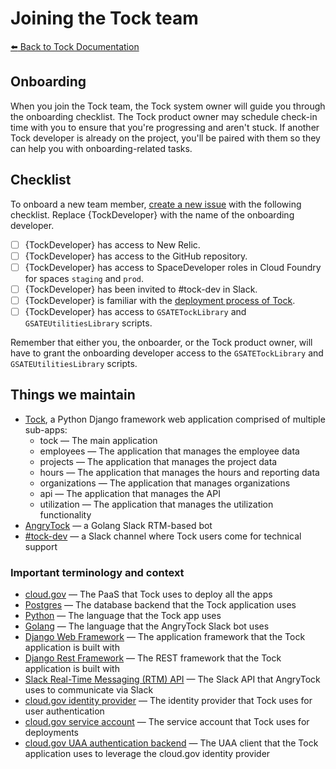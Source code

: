 # Joining the Tock team

[:arrow_left: Back to Tock Documentation](../docs)

## Onboarding

When you join the Tock team, the Tock system owner will guide you through the
onboarding checklist. The Tock product owner may schedule check-in time with you
to ensure that you're progressing and aren't stuck. If another Tock
developer is already on the project, you'll be paired with them so they can help you with onboarding-related tasks.

## Checklist

To onboard a new team member, [create a new issue](https://github.com/18f/tock/issues/new) with the following
checklist. Replace {TockDeveloper} with the name of the onboarding developer.

- [ ] {TockDeveloper} has access to New Relic.
- [ ] {TockDeveloper} has access to the GitHub repository.
- [ ] {TockDeveloper} has access to SpaceDeveloper roles in Cloud Foundry for
  spaces `staging` and `prod`.
- [ ] {TockDeveloper} has been invited to #tock-dev in Slack.
- [ ] {TockDeveloper} is familiar with the [deployment process of
  Tock](https://github.com/18f/tock/tree/master/docs/deployment-process.md).
- [ ] {TockDeveloper} has access to `GSATETockLibrary` and `GSATEUtilitiesLibrary` scripts.

Remember that either you, the onboarder, or the Tock product owner, will have to grant the onboarding developer access to the `GSATETockLibrary` and `GSATEUtilitiesLibrary` scripts.


## Things we maintain

- [Tock](tock-app), a Python Django framework web application comprised of multiple
  sub-apps:
  - tock — The main application
  - employees — The application that manages the employee data
  - projects — The application that manages the project data
  - hours — The application that manages the hours and reporting data
  - organizations — The application that manages organizations
  - api — The application that manages the API
  - utilization — The application that manages the utilization functionality
- [AngryTock](tock-bot) — a Golang Slack RTM-based bot
- [#tock-dev](tock-chat) — a Slack channel where Tock users come for technical
  support

[tock-app]: https://github.com/18F/tock
[tock-bot]: https://github.com/18F/angrytock
[tock-chat]: https://gsa-tts.slack.com/messages/C1JFYCX3P

### Important terminology and context

- [cloud.gov][docs-cg] — The PaaS that Tock uses to deploy all the apps
- [Postgres][docs-psql] — The database backend that the Tock application uses
- [Python][docs-python] — The language that the Tock app uses
- [Golang][docs-golang ] — The language that the AngryTock Slack bot uses
- [Django Web Framework][docs-django] — The application framework that the Tock application is
  built with
- [Django Rest Framework][docs-django-rest] — The REST framework that the Tock
  application is built with
- [Slack Real-Time Messaging (RTM) API][docs-slack-rtm] — The Slack API that AngryTock uses to
  communicate via Slack
- [cloud.gov identity provider][docs-cg-idp] — The identity provider that Tock
  uses for user authentication
- [cloud.gov service account][docs-cg-sa] — The service account that Tock uses
  for deployments
- [cloud.gov UAA authentication backend][docs-django-uaa] — The UAA client that
  the Tock application uses to leverage the cloud.gov identity provider

[docs-cg]: https://cloud.gov/docs/
[docs-cg-idp]: https://cloud.gov/docs/services/cloud-gov-identity-provider/
[docs-cg-sa]: https://cloud.gov/docs/services/cloud-gov-service-account/
[docs-psql]: https://www.postgresql.org/docs/
[docs-python]: https://docs.python.org/3/
[docs-golang]: https://golang.org/doc/
[docs-django]: https://docs.djangoproject.com/en/1.11/
[docs-django-rest]: http://www.django-rest-framework.org
[docs-django-uaa]: http://cg-django-uaa.readthedocs.io/en/latest/
[docs-slack-rtm]: https://api.slack.com/rtm

